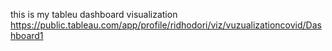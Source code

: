 this is my tableu dashboard visualization
https://public.tableau.com/app/profile/ridhodori/viz/vuzualizationcovid/Dashboard1

